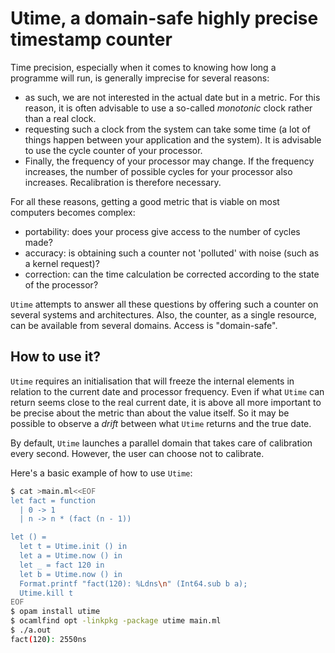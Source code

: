 # Utime, a domain-safe highly precise timestamp counter

Time precision, especially when it comes to knowing how long a programme will
run, is generally imprecise for several reasons:
- as such, we are not interested in the actual date but in a metric. For this
  reason, it is often advisable to use a so-called _monotonic_ clock rather than
  a real clock.
- requesting such a clock from the system can take some time (a lot of things
  happen between your application and the system). It is advisable to use the
  cycle counter of your processor.
- Finally, the frequency of your processor may change. If the frequency
  increases, the number of possible cycles for your processor also increases.
  Recalibration is therefore necessary.

For all these reasons, getting a good metric that is viable on most computers
becomes complex:
- portability: does your process give access to the number of cycles made?
- accuracy: is obtaining such a counter not 'polluted' with noise (such as a
  kernel request)?
- correction: can the time calculation be corrected according to the state of
  the processor?

`Utime` attempts to answer all these questions by offering such a counter on
several systems and architectures. Also, the counter, as a single resource, can
be available from several domains. Access is "domain-safe".

## How to use it?

`Utime` requires an initialisation that will freeze the internal elements in
relation to the current date and processor frequency. Even if what `Utime` can
return seems close to the real current date, it is above all more important to
be precise about the metric than about the value itself. So it may be possible
to observe a _drift_ between what `Utime` returns and the true date.

By default, `Utime` launches a parallel domain that takes care of calibration
every second. However, the user can choose not to calibrate.

Here's a basic example of how to use `Utime`:
```sh
$ cat >main.ml<<EOF
let fact = function
  | 0 -> 1
  | n -> n * (fact (n - 1))

let () =
  let t = Utime.init () in
  let a = Utime.now () in
  let _ = fact 120 in
  let b = Utime.now () in
  Format.printf "fact(120): %Ldns\n" (Int64.sub b a);
  Utime.kill t
EOF
$ opam install utime
$ ocamlfind opt -linkpkg -package utime main.ml
$ ./a.out
fact(120): 2550ns
```
